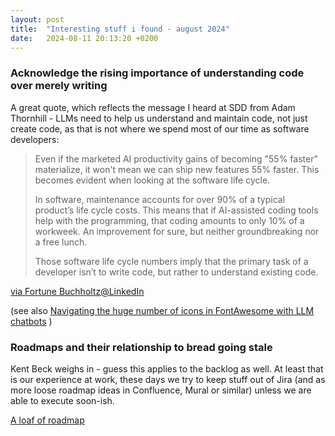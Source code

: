 ```yaml
---
layout: post
title:  "Interesting stuff i found - august 2024"
date:   2024-08-11 20:13:20 +0200
---
```

### Acknowledge the rising importance of understanding code over merely writing
A great quote, which reflects the message I heard at SDD from Adam Thornhill - LLMs need to help us understand and maintain code, not just create code, as that is not where we spend most of our time as software developers:

> Even if the marketed AI productivity gains of becoming "55% faster" materialize, it won't mean we can ship new features 55% faster. This becomes evident when looking at the software life cycle. 
> 
> In software, maintenance accounts for over 90% of a typical product’s life cycle costs. This means that if AI-assisted coding tools help with the programming, that coding amounts to only 10% of a workweek. An improvement for sure, but neither groundbreaking nor a free lunch. 
> 
> Those software life cycle numbers imply that the primary task of a developer isn’t to write code, but rather to understand existing code.

[via Fortune Buchholtz@LinkedIn](https://www.linkedin.com/posts/fortune-buchholtz-40266229_succeed-with-ai-assisted-coding-the-guardrails-activity-7213286816378949632--mQy)

(see also [Navigating the huge number of icons in FontAwesome with LLM chatbots](https://www.linkedin.com/posts/chrissylemaire_genai-claude-openai-activity-7217178595159404544-DTtF) )

### Roadmaps and their relationship to bread going stale
Kent Beck weighs in - guess this applies to the backlog as well. At least that is our experience at work, these days we try to keep stuff out of Jira (and as more loose roadmap ideas in Confluence, Mural or similar) unless we are able to execute soon-ish.

[A loaf of roadmap](https://tidyfirst.substack.com/p/a-loaf-of-roadmap)
